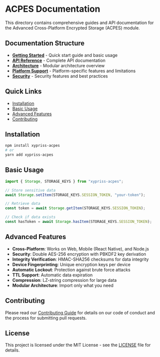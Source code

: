 # ACPES Documentation

This directory contains comprehensive guides and API documentation for the Advanced Cross-Platform Encrypted Storage (ACPES) module.

## Documentation Structure

-   **[Getting Started](./getting-started.md)** - Quick start guide and basic usage
-   **[API Reference](./api-reference.md)** - Complete API documentation
-   **[Architecture](./architecture.md)** - Modular architecture overview
-   **[Platform Support](./platform-support.md)** - Platform-specific features and limitations
-   **[Security](./security.md)** - Security features and best practices

## Quick Links

-   [Installation](#installation)
-   [Basic Usage](#basic-usage)
-   [Advanced Features](#advanced-features)
-   [Contributing](#contributing)

## Installation

```bash
npm install xypriss-acpes
# or
yarn add xypriss-acpes
```

## Basic Usage

```typescript
import { Storage, STORAGE_KEYS } from "xypriss-acpes";

// Store sensitive data
await Storage.setItem(STORAGE_KEYS.SESSION_TOKEN, "your-token");

// Retrieve data
const token = await Storage.getItem(STORAGE_KEYS.SESSION_TOKEN);

// Check if data exists
const hasToken = await Storage.hasItem(STORAGE_KEYS.SESSION_TOKEN);
```

## Advanced Features

-   **Cross-Platform**: Works on Web, Mobile (React Native), and Node.js
-   **Security**: Double AES-256 encryption with PBKDF2 key derivation
-   **Integrity Verification**: HMAC-SHA256 checksums for data integrity
-   **Device Fingerprinting**: Unique encryption keys per device
-   **Automatic Lockout**: Protection against brute force attacks
-   **TTL Support**: Automatic data expiration
-   **Compression**: LZ-string compression for large data
-   **Modular Architecture**: Import only what you need

## Contributing

Please read our [Contributing Guide](../../../CONTRIBUTING.md) for details on our code of conduct and the process for submitting pull requests.

## License

This project is licensed under the MIT License - see the [LICENSE](../LICENSE) file for details.


